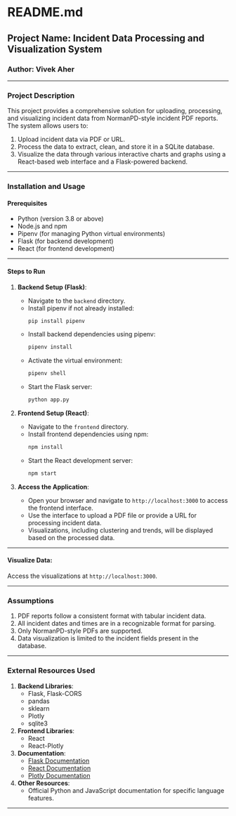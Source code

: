 
# README.md

## Project Name: Incident Data Processing and Visualization System

### Author: Vivek Aher

---

### Project Description

This project provides a comprehensive solution for uploading, processing, and visualizing incident data from NormanPD-style incident PDF reports. The system allows users to:

1. Upload incident data via PDF or URL.
2. Process the data to extract, clean, and store it in a SQLite database.
3. Visualize the data through various interactive charts and graphs using a React-based web interface and a Flask-powered backend.

---

### Installation and Usage

#### Prerequisites

- Python (version 3.8 or above)
- Node.js and npm
- Pipenv (for managing Python virtual environments)
- Flask (for backend development)
- React (for frontend development)

---

#### Steps to Run

1. **Backend Setup (Flask)**:
    - Navigate to the `backend` directory.
    - Install pipenv if not already installed:
      ```bash
      pip install pipenv
      ```
    - Install backend dependencies using pipenv:
      ```bash
      pipenv install
      ```
    - Activate the virtual environment:
      ```bash
      pipenv shell
      ```
    - Start the Flask server:
      ```bash
      python app.py
      ```

2. **Frontend Setup (React)**:
    - Navigate to the `frontend` directory.
    - Install frontend dependencies using npm:
      ```bash
      npm install
      ```
    - Start the React development server:
      ```bash
      npm start
      ```

3. **Access the Application**:
    - Open your browser and navigate to `http://localhost:3000` to access the frontend interface.
    - Use the interface to upload a PDF file or provide a URL for processing incident data.
    - Visualizations, including clustering and trends, will be displayed based on the processed data.

---
#### Visualize Data:

Access the visualizations at `http://localhost:3000`.

---

### Assumptions

1. PDF reports follow a consistent format with tabular incident data.
2. All incident dates and times are in a recognizable format for parsing.
3. Only NormanPD-style PDFs are supported.
4. Data visualization is limited to the incident fields present in the database.

---
### External Resources Used

1. **Backend Libraries**:
    - Flask, Flask-CORS
    - pandas
    - sklearn
    - Plotly
    - sqlite3
2. **Frontend Libraries**:
    - React
    - React-Plotly
3. **Documentation**:
    - [Flask Documentation](https://flask.palletsprojects.com/)
    - [React Documentation](https://reactjs.org/)
    - [Plotly Documentation](https://plotly.com/javascript/react/)
4. **Other Resources**:
    - Official Python and JavaScript documentation for specific language features.

---